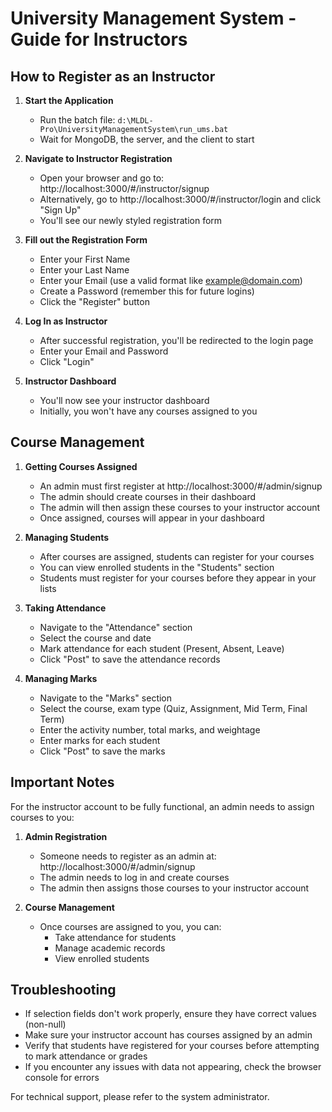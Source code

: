 # University Management System - Guide for Instructors

## How to Register as an Instructor

1. **Start the Application**
   - Run the batch file: `d:\MLDL-Pro\UniversityManagementSystem\run_ums.bat`
   - Wait for MongoDB, the server, and the client to start

2. **Navigate to Instructor Registration**
   - Open your browser and go to: http://localhost:3000/#/instructor/signup
   - Alternatively, go to http://localhost:3000/#/instructor/login and click "Sign Up"
   - You'll see our newly styled registration form

3. **Fill out the Registration Form**
   - Enter your First Name
   - Enter your Last Name
   - Enter your Email (use a valid format like example@domain.com)
   - Create a Password (remember this for future logins)
   - Click the "Register" button

4. **Log In as Instructor**
   - After successful registration, you'll be redirected to the login page
   - Enter your Email and Password
   - Click "Login"

5. **Instructor Dashboard**
   - You'll now see your instructor dashboard
   - Initially, you won't have any courses assigned to you

## Course Management

1. **Getting Courses Assigned**
   - An admin must first register at http://localhost:3000/#/admin/signup
   - The admin should create courses in their dashboard
   - The admin will then assign these courses to your instructor account
   - Once assigned, courses will appear in your dashboard

2. **Managing Students**
   - After courses are assigned, students can register for your courses
   - You can view enrolled students in the "Students" section
   - Students must register for your courses before they appear in your lists

3. **Taking Attendance**
   - Navigate to the "Attendance" section
   - Select the course and date
   - Mark attendance for each student (Present, Absent, Leave)
   - Click "Post" to save the attendance records

4. **Managing Marks**
   - Navigate to the "Marks" section
   - Select the course, exam type (Quiz, Assignment, Mid Term, Final Term)
   - Enter the activity number, total marks, and weightage
   - Enter marks for each student
   - Click "Post" to save the marks

## Important Notes

For the instructor account to be fully functional, an admin needs to assign courses to you:

1. **Admin Registration**
   - Someone needs to register as an admin at: http://localhost:3000/#/admin/signup
   - The admin needs to log in and create courses
   - The admin then assigns those courses to your instructor account

2. **Course Management**
   - Once courses are assigned to you, you can:
     - Take attendance for students
     - Manage academic records
     - View enrolled students

## Troubleshooting

- If selection fields don't work properly, ensure they have correct values (non-null)
- Make sure your instructor account has courses assigned by an admin
- Verify that students have registered for your courses before attempting to mark attendance or grades
- If you encounter any issues with data not appearing, check the browser console for errors

For technical support, please refer to the system administrator.
